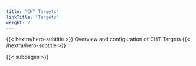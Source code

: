 ```yaml
---
title: "CHT Targets"
linkTitle: "Targets"
weight: 7
---
```


{{< hextra/hero-subtitle >}}
  Overview and configuration of CHT Targets
{{< /hextra/hero-subtitle >}}

{{< subpages >}}